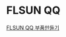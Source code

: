 # FLSUN QQ

[FLSUN QQ 부품만들기](FLSUN%20QQ%20656d971df2f24c9aaee1808af62a20a9/FLSUN%20QQ%20%E1%84%87%E1%85%AE%E1%84%91%E1%85%AE%E1%86%B7%E1%84%86%E1%85%A1%E1%86%AB%E1%84%83%E1%85%B3%E1%86%AF%E1%84%80%E1%85%B5%20358bf7666112439e8ca133009fa481a4.md)